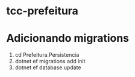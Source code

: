 # tcc-prefeitura


# Adicionando migrations
1.	cd Prefeitura.Persistencia
2.	dotnet ef migrations add init 
3.	dotnet ef database update

